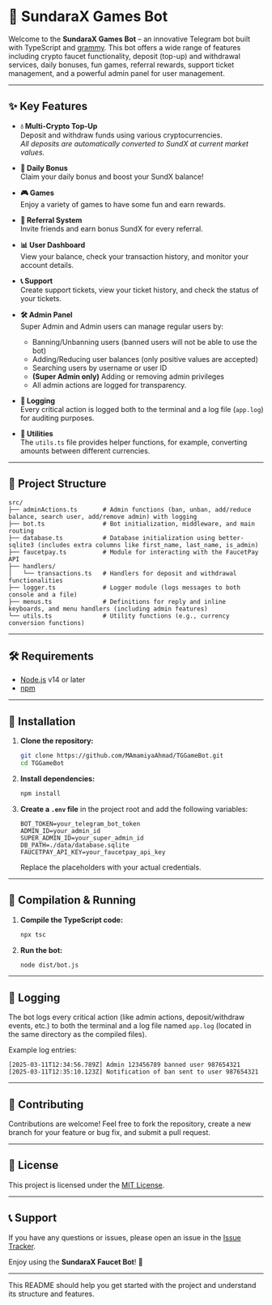 # 🚀 SundaraX Games Bot

Welcome to the **SundaraX Games Bot** – an innovative Telegram bot built with TypeScript and [grammy](https://grammy.dev/). This bot offers a wide range of features including crypto faucet functionality, deposit (top-up) and withdrawal services, daily bonuses, fun games, referral rewards, support ticket management, and a powerful admin panel for user management.

---

## ✨ Key Features

- **💧 Multi-Crypto Top-Up**  
  Deposit and withdraw funds using various cryptocurrencies.  
  *All deposits are automatically converted to SundX at current market values.*

- **🎁 Daily Bonus**  
  Claim your daily bonus and boost your SundX balance!

- **🎮 Games**  
  Enjoy a variety of games to have some fun and earn rewards.

- **🤝 Referral System**  
  Invite friends and earn bonus SundX for every referral.

- **📊 User Dashboard**  
  View your balance, check your transaction history, and monitor your account details.

- **📞 Support**  
  Create support tickets, view your ticket history, and check the status of your tickets.

- **🛠 Admin Panel**  
  Super Admin and Admin users can manage regular users by:  
  - Banning/Unbanning users (banned users will not be able to use the bot)  
  - Adding/Reducing user balances (only positive values are accepted)  
  - Searching users by username or user ID  
  - **(Super Admin only)** Adding or removing admin privileges  
  - All admin actions are logged for transparency.

- **📝 Logging**  
  Every critical action is logged both to the terminal and a log file (`app.log`) for auditing purposes.

- **🔄 Utilities**  
  The `utils.ts` file provides helper functions, for example, converting amounts between different currencies.

---

## 📁 Project Structure

```
src/
├── adminActions.ts       # Admin functions (ban, unban, add/reduce balance, search user, add/remove admin) with logging
├── bot.ts                # Bot initialization, middleware, and main routing
├── database.ts           # Database initialization using better-sqlite3 (includes extra columns like first_name, last_name, is_admin)
├── faucetpay.ts          # Module for interacting with the FaucetPay API
├── handlers/
│   └── transactions.ts   # Handlers for deposit and withdrawal functionalities
├── logger.ts             # Logger module (logs messages to both console and a file)
├── menus.ts              # Definitions for reply and inline keyboards, and menu handlers (including admin features)
└── utils.ts              # Utility functions (e.g., currency conversion functions)
```

---

## 🛠 Requirements

- [Node.js](https://nodejs.org/) v14 or later
- [npm](https://www.npmjs.com/)

---

## 🔧 Installation

1. **Clone the repository:**

   ```bash
   git clone https://github.com/MAmamiyaAhmad/TGGameBot.git
   cd TGGameBot
   ```

2. **Install dependencies:**

   ```bash
   npm install
   ```

3. **Create a `.env` file** in the project root and add the following variables:

   ```env
   BOT_TOKEN=your_telegram_bot_token
   ADMIN_ID=your_admin_id
   SUPER_ADMIN_ID=your_super_admin_id
   DB_PATH=./data/database.sqlite
   FAUCETPAY_API_KEY=your_faucetpay_api_key
   ```

   Replace the placeholders with your actual credentials.

---

## 🚀 Compilation & Running

1. **Compile the TypeScript code:**

   ```bash
   npx tsc
   ```

2. **Run the bot:**

   ```bash
   node dist/bot.js
   ```

---

## 📝 Logging

The bot logs every critical action (like admin actions, deposit/withdraw events, etc.) to both the terminal and a log file named `app.log` (located in the same directory as the compiled files).

Example log entries:
```
[2025-03-11T12:34:56.789Z] Admin 123456789 banned user 987654321
[2025-03-11T12:35:10.123Z] Notification of ban sent to user 987654321
```

---

## 🤝 Contributing

Contributions are welcome! Feel free to fork the repository, create a new branch for your feature or bug fix, and submit a pull request.

---

## 📄 License

This project is licensed under the [MIT License](LICENSE).

---

## 📞 Support

If you have any questions or issues, please open an issue in the [Issue Tracker](https://github.com/MAmamiyaAhmad/TGGameBot/issues).

Enjoy using the **SundaraX Faucet Bot**! 🎉

---

This README should help you get started with the project and understand its structure and features.